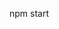 <!-- note: make sure that sql already deploy with correct username, password,... -->

<!-- start server -->

npm start